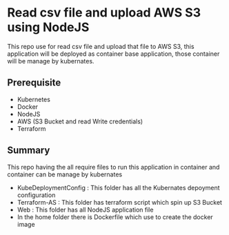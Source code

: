 # Read csv file and upload AWS S3 using NodeJS
This repo use for read csv file and upload that file to AWS S3, this application will be deployed as container base application, those container will be manage by kubernates. 

## Prerequisite

- Kubernetes
- Docker
- NodeJS
- AWS (S3 Bucket and read Write credentials)
- Terraform

## Summary

This repo having the all require files to run this application in container and container can be manage by kubernates

- KubeDeploymentConfig : This folder has all the Kubernates depoyment configuration
- Terraform-AS : This folder has terraform script which spin up S3 Bucket
- Web : This folder has all NodeJS application file
- In the home folder there is Dockerfile which use to create the docker image

